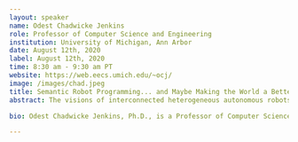 ```yaml
---
layout: speaker
name: Odest Chadwicke Jenkins
role: Professor of Computer Science and Engineering
institution: University of Michigan, Ann Arbor
date: August 12th, 2020
label: August 12th, 2020
time: 8:30 am - 9:30 am PT
website: https://web.eecs.umich.edu/~ocj/
image: /images/chad.jpeg
title: Semantic Robot Programming... and Maybe Making the World a Better Place
abstract: The visions of interconnected heterogeneous autonomous robots in widespread use are a coming reality that will reshape our world. Similar to "app stores" for modern computing, people at varying levels of technical background will contribute to "robot app stores" as designers and developers. However, current paradigms to program robots beyond simple cases remains inaccessible to all but the most sophisticated of developers and researchers. In order for people to fluently program autonomous robots, a robot must be able to interpret user instructions that accord with that user’s model of the world. The challenge is that many aspects of such a model are difficult or impossible for the robot to sense directly. We posit a critical missing component is the grounding of semantic symbols in a manner that addresses both uncertainty in low-level robot perception and intentionality in high-level reasoning. Such a grounding will enable robots to fluidly work with human collaborators to perform tasks that require extended goal-directed autonomy. I will present our efforts towards accessible and general methods of robot programming from the demonstrations of human users. Our recent work has focused on Semantic Robot Programming (SRP), a declarative paradigm for robot programming by demonstration that builds on semantic mapping. In contrast to procedural methods for motion imitation in configuration space, SRP is suited to generalize user demonstrations of goal scenes in workspace, such as for manipulation in cluttered environments. SRP extends our efforts to crowdsource robot learning from demonstration at scale through messaging protocols suited to web/cloud robotics. With such scaling of robotics in mind, prospects for cultivating both equal opportunity and technological excellence will be discussed in the context of broadening and strengthening Title IX and Title VI.

bio: Odest Chadwicke Jenkins, Ph.D., is a Professor of Computer Science and Engineering and Associate Director of the Robotics Institute at the University of Michigan. Prof. Jenkins earned his B.S. in Computer Science and Mathematics at Alma College (1996), M.S. in Computer Science at Georgia Tech (1998), and Ph.D. in Computer Science at the University of Southern California (2003). He previously served on the faculty of Brown University in Computer Science (2004-15). His research addresses problems in interactive robotics and human-robot interaction, primarily focused on mobile manipulation, robot perception, and robot learning from demonstration. His research often intersects topics in computer vision, machine learning, and computer animation. Prof. Jenkins has been recognized as a Sloan Research Fellow and is a recipient of the Presidential Early Career Award for Scientists and Engineers (PECASE). His work has also been supported by Young Investigator awards from the Office of Naval Research (ONR), the Air Force Office of Scientific Research (AFOSR) and the National Science Foundation (NSF). Prof. Jenkins is currently serving as Editor-in-Chief for the ACM Transactions on Human-Robot Interaction. He is a Fellow of the American Association for the Advancement of Science, and Senior Member of the Association for Computing Machinery and the Institute of Electrical and Electronics Engineers. He is an alumnus of the Defense Science Study Group (2018-19).

---
```

